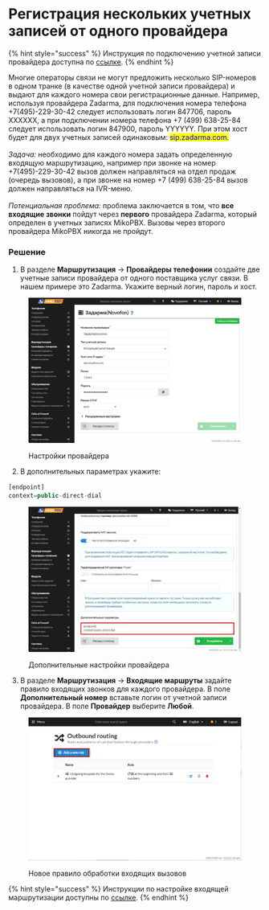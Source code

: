 # Регистрация нескольких учетных записей от одного провайдера

{% hint style="success" %}
Инструкция по подключению учетной записи провайдера доступна по [ссылке](../../manual/routing/providers.md).
{% endhint %}

Многие операторы связи не могут предложить несколько SIP-номеров в одном транке (в качестве одной учетной записи провайдера) и выдают для каждого номера свои регистрационные данные. Например, используя провайдера Zadarma, для подключения номера телефона +7(495)-229-30-42 следует использовать логин 847706, пароль XXXXXX, а при подключении номера телефона +7 (499) 638-25-84 следует использовать логин 847900, пароль YYYYYY. При этом хост будет для двух учетных записей одинаковым: <mark style="color:blue;">sip.zadarma.com.</mark>\
\
_Задача:_ необходимо для каждого номера задать определенную входящую маршрутизацию, например при звонке на номер +7(495)-229-30-42 вызов должен направляться на отдел продаж (очередь вызовов), а при звонке на номер +7 (499) 638-25-84 вызов должен направляться на IVR-меню.\
\
_Потенциальная проблема:_ проблема заключается в том, что **все входящие звонки** пойдут через **первого** провайдера Zadarma, который определен в учетных записях MikoPBX. Вызовы через второго провайдера MikoPBX никогда не пройдут.

### Решение &#x20;

1. В разделе **Маршрутизация** → **Провайдеры телефонии** создайте две учетные записи провайдера от одного поставщика услуг связи. В нашем примере это Zadarma. Укажите верный логин, пароль и хост.

<figure><img src="../../.gitbook/assets/provider.png" alt=""><figcaption><p>Настройки провайдера </p></figcaption></figure>

2. В дополнительных параметрах укажите:

```php
[endpoint]
context=public-direct-dial
```

<figure><img src="../../.gitbook/assets/extraParameters.png" alt=""><figcaption><p>Дополнительные настройки провайдера</p></figcaption></figure>

3. В разделе **Маршрутизация** → **Входящие маршруты** задайте правило входящих звонков для каждого провайдера. В поле **Дополнительный номер** вставьте логин от учетной записи провайдера. В поле **Провайдер** выберите **Любой**.

<figure><img src="../../.gitbook/assets/newRule.png" alt=""><figcaption><p>Новое правило обработки входящих вызовов</p></figcaption></figure>

{% hint style="success" %}
Инструкции по настройке входящей маршрутизации доступны по [ссылке](../incoming-routing/).
{% endhint %}
